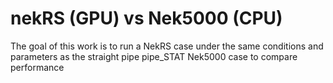 # nekRS (GPU) vs Nek5000 (CPU)

The goal of this work is to run a NekRS case under the same conditions and parameters as the straight pipe pipe_STAT Nek5000 case to compare performance
